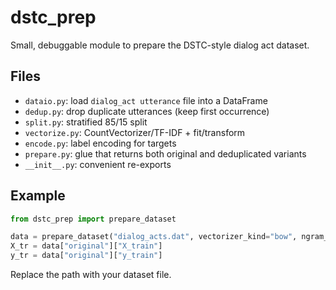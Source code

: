 
# dstc_prep

Small, debuggable module to prepare the DSTC-style dialog act dataset.

## Files
- `dataio.py`: load `dialog_act utterance` file into a DataFrame
- `dedup.py`: drop duplicate utterances (keep first occurrence)
- `split.py`: stratified 85/15 split
- `vectorize.py`: CountVectorizer/TF-IDF + fit/transform
- `encode.py`: label encoding for targets
- `prepare.py`: glue that returns both original and deduplicated variants
- `__init__.py`: convenient re-exports

## Example
```python
from dstc_prep import prepare_dataset

data = prepare_dataset("dialog_acts.dat", vectorizer_kind="bow", ngram_range=(1,1))
X_tr = data["original"]["X_train"]
y_tr = data["original"]["y_train"]
```

Replace the path with your dataset file.
